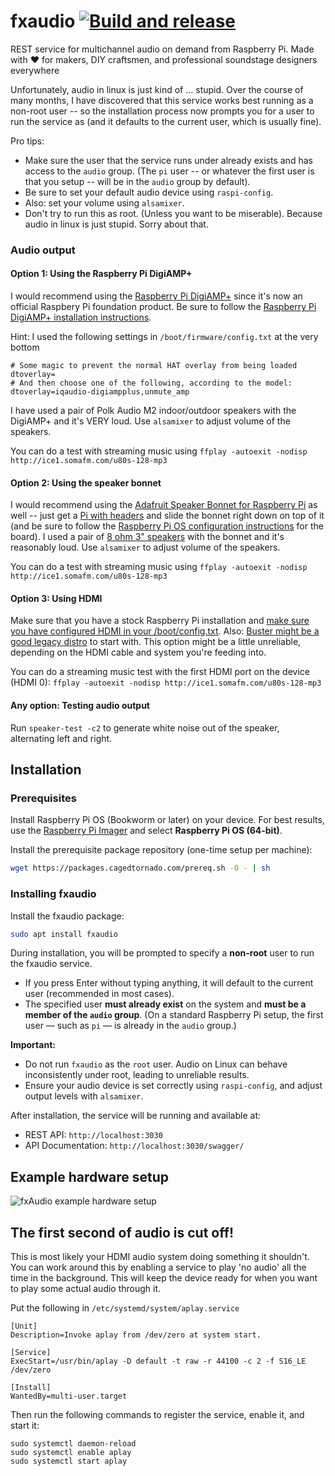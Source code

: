 # fxaudio [![Build and release](https://github.com/danesparza/fxaudio/actions/workflows/release.yaml/badge.svg)](https://github.com/danesparza/fxaudio/actions/workflows/release.yaml) 
REST service for multichannel audio on demand from Raspberry Pi.  Made with ❤️ for makers, DIY craftsmen, and professional soundstage designers everywhere

Unfortunately, audio in linux is just kind of ... stupid.  Over the course of many months, I have discovered that this service works best running as a non-root user -- so the installation process now prompts you for a user to run the service as (and it defaults to the current user, which is usually fine).

Pro tips:
- Make sure the user that the service runs under already exists and has access to the `audio` group.  (The `pi` user -- or whatever the first user is that you setup -- will be in the `audio` group by default).
- Be sure to set your default audio device using `raspi-config`.  
- Also:  set your volume using `alsamixer`.  
- Don't try to run this as root.  (Unless you want to be miserable).  Because audio in linux is just stupid.  Sorry about that.

### Audio output
#### Option 1: Using the Raspberry Pi DigiAMP+
I would recommend using the [Raspberry Pi DigiAMP+](https://www.raspberrypi.com/products/digiamp-plus/) since it's now an official Raspbery Pi foundation product. Be sure to follow the [Raspberry Pi DigiAMP+ installation instructions](https://www.raspberrypi.com/documentation/accessories/audio.html#raspberry-pi-digiamp).  

Hint:  I used the following settings in `/boot/firmware/config.txt` at the very bottom
```
# Some magic to prevent the normal HAT overlay from being loaded
dtoverlay=
# And then choose one of the following, according to the model:
dtoverlay=iqaudio-digiampplus,unmute_amp
```

I have used a pair of Polk Audio M2 indoor/outdoor speakers with the DigiAMP+ and it's VERY loud. Use `alsamixer` to adjust volume of the speakers.

You can do a test with streaming music using `ffplay -autoexit -nodisp http://ice1.somafm.com/u80s-128-mp3`

#### Option 2: Using the speaker bonnet
I would recommend using the [Adafruit Speaker Bonnet for Raspberry Pi](https://learn.adafruit.com/adafruit-speaker-bonnet-for-raspberry-pi/overview) as well -- just get a [Pi with headers](https://www.adafruit.com/product/3708) and slide the bonnet right down on top of it (and be sure to follow the [Raspberry Pi OS configuration instructions](https://learn.adafruit.com/adafruit-speaker-bonnet-for-raspberry-pi/raspberry-pi-usage) for the board).  I used a pair of [8 ohm 3" speakers](https://www.adafruit.com/product/1313) with the bonnet and it's reasonably loud. Use `alsamixer` to adjust volume of the speakers.

You can do a test with streaming music using `ffplay -autoexit -nodisp http://ice1.somafm.com/u80s-128-mp3`

#### Option 3: Using HDMI
Make sure that you have a stock Raspberry Pi installation and [make sure you have configured HDMI in your /boot/config.txt](https://raspberrypi.stackexchange.com/questions/32717/how-to-enable-sound-on-hdmi).  Also: [Buster might be a good legacy distro](https://www.reddit.com/r/raspberry_pi/comments/qujijj/no_hdmi_audio_in_raspiconfig_raspberry_os_lite/) to start with.  This option might be a little unreliable, depending on the HDMI cable and system you're feeding into.

You can do a streaming music test with the first HDMI port on the device (HDMI 0): `ffplay -autoexit -nodisp http://ice1.somafm.com/u80s-128-mp3`

#### Any option: Testing audio output
Run `speaker-test -c2` to generate white noise out of the speaker, alternating left and right.

## Installation
### Prerequisites
Install Raspberry Pi OS (Bookworm or later) on your device. For best results, use the [Raspberry Pi Imager](https://www.raspberrypi.com/software/) and select **Raspberry Pi OS (64-bit)**.

Install the prerequisite package repository (one-time setup per machine):

``` bash
wget https://packages.cagedtornado.com/prereq.sh -O - | sh
```

### Installing fxaudio
Install the fxaudio package:

``` bash
sudo apt install fxaudio
```

During installation, you will be prompted to specify a **non-root** user to run the fxaudio service.

- If you press Enter without typing anything, it will default to the current user (recommended in most cases).
- The specified user **must already exist** on the system and **must be a member of the `audio` group**.
(On a standard Raspberry Pi setup, the first user — such as `pi` — is already in the `audio` group.)

**Important:**
- Do not run `fxaudio` as the `root` user. Audio on Linux can behave inconsistently under root, leading to unreliable results.
- Ensure your audio device is set correctly using `raspi-config`, and adjust output levels with `alsamixer`.

After installation, the service will be running and available at:
- REST API: `http://localhost:3030`
- API Documentation: `http://localhost:3030/swagger/`

## Example hardware setup
![fxAudio example hardware setup](fxAudio_hardware_annotated.png)

## The first second of audio is cut off!
This is most likely your HDMI audio system doing something it shouldn't.  You can work around this by enabling a service to play 'no audio' all the time in the background.  This will keep the device ready for when you want to play some actual audio through it.  

Put the following in `/etc/systemd/system/aplay.service`

```
[Unit]
Description=Invoke aplay from /dev/zero at system start.

[Service]
ExecStart=/usr/bin/aplay -D default -t raw -r 44100 -c 2 -f S16_LE /dev/zero

[Install]
WantedBy=multi-user.target
```

Then run the following commands to register the service, enable it, and start it:

```
sudo systemctl daemon-reload
sudo systemctl enable aplay
sudo systemctl start aplay
```
